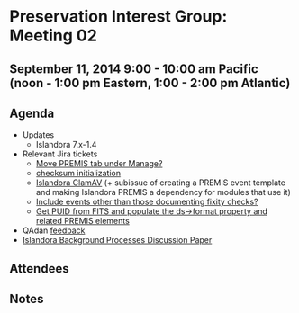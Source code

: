 # Preservation Interest Group: Meeting 02

## September 11, 2014 9:00 - 10:00 am Pacific (noon - 1:00 pm Eastern, 1:00 - 2:00 pm Atlantic)

## Agenda

* Updates 
  * Islandora 7.x-1.4
* Relevant Jira tickets
  * [Move PREMIS tab under Manage?](https://jira.duraspace.org/browse/ISLANDORA-1007)
  * [checksum initialization](https://jira.duraspace.org/browse/ISLANDORA-1026)
  * [Islandora ClamAV](https://jira.duraspace.org/browse/ISLANDORA-1038) (+ subissue of creating a PREMIS event template and making Islandora PREMIS a dependency for modules that use it)
  * [Include events other than those documenting fixity checks?](https://jira.duraspace.org/browse/ISLANDORA-1008)
  * [Get PUID from FITS and populate the ds->format property and related PREMIS elements](https://jira.duraspace.org/browse/ISLANDORA-1031)
* QAdan [feedback](http://pastebin.com/raw.php?i=eHMS1YYe)
* [Islandora Background Processes Discussion Paper](https://github.com/Islandora/Islandora-Preservation-Interest-Group/tree/master/background_services_discussion_paper)

## Attendees

## Notes
